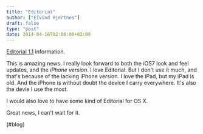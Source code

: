 ```yaml
---
title: "Editorial"
author: ["Eivind Hjertnes"]
draft: false
type: "post"
date: 2014-04-16T02:00:00+02:00
---
```


[Editorial
1.1](http://omz-forums.appspot.com/editorial/post/5900430768865280) information.

This is amazing news. I really look forward to both the iOS7 look and
feel updates, and the _iPhone version_. I love Editorial. But I don't
use it much, and that's because of the lacking iPhone version. I love
the iPad, but my iPad is old. And the iPhone is without doubt the device
I carry everywhere. It's also the devie I use the most.

I would also love to have some kind of Editorial for OS X.

Great news, I can't wait for it.

(#blog)
